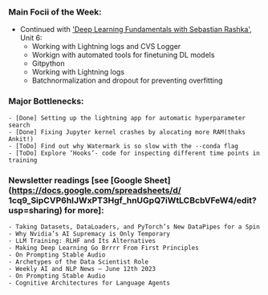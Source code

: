 ### Main Focii of the Week:
- Continued with ['Deep Learning Fundamentals with Sebastian Rashka'](https://github.com/~_fundamentals), Unit 6:
    - Working with Lightning logs and CVS Logger
    - Workign with automated tools for finetuning DL models
    - Gitpython
    - Working with Lightning logs
    - Batchnormalization and dropout for preventing overfitting

### Major Bottlenecks:
    - [Done] Setting up the lightning app for automatic hyperparameter search
    - [Done] Fixing Jupyter kernel crashes by alocating more RAM(thaks
    Ankit!)
    - [ToDo] Find out why Watermark is so slow with the --conda flag 
    - [ToDo] Explore ‘Hooks’- code for inspecting different time points in training

### Newsletter readings [see [Google Sheet](https://docs.google.com/spreadsheets/d/ 1cq9_SipCVP6hIJWxPT3Hgf_hnUGpQ7iWtLCBcbVFeW4/edit?usp=sharing) for more]:
    - Taking Datasets, DataLoaders, and PyTorch’s New DataPipes for a Spin
    - Why Nvidia’s AI Supremacy is Only Temporary
    - LLM Training: RLHF and Its Alternatives
    - Making Deep Learning Go Brrrr From First Principles
    - On Prompting Stable Audio
    - Archetypes of the Data Scientist Role
    - Weekly AI and NLP News — June 12th 2023
    - On Prompting Stable Audio
    - Cognitive Architectures for Language Agents
